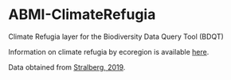 # ABMI-ClimateRefugia
Climate Refugia layer for the Biodiversity Data Query Tool (BDQT) 

Information on climate refugia by ecoregion is available [here](https://mabecker89.github.io/ABMI-ClimateRefugia/ClimateRefugia.html).

Data obtained from [Stralberg, 2019](https://zenodo.org/record/2579337#.XHhV-ehKguU). 
